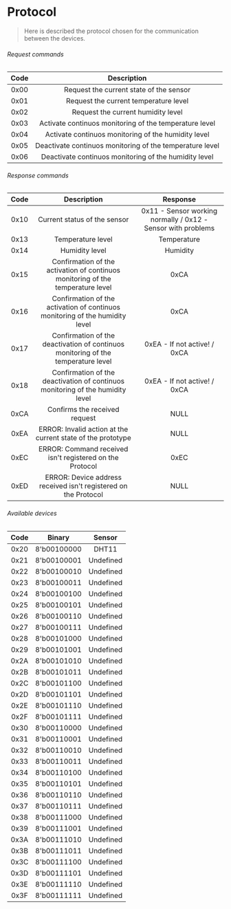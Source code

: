 # Protocol

> Here is described the protocol chosen for the communication between the devices.

<!-- TODO: Definir detalhes do protocolo de comuniação. -->

###### Request commands

| Code |                       Description                        |
| :--: | :------------------------------------------------------: |
| 0x00 |         Request the current state of the sensor          |
| 0x01 |          Request the current temperature level           |
| 0x02 |            Request the current humidity level            |
| 0x03 |  Activate continuos monitoring of the temperature level  |
| 0x04 |   Activate continuos monitoring of the humidity level    |
| 0x05 | Deactivate continuos monitoring of the temperature level |
| 0x06 |  Deactivate continuos monitoring of the humidity level   |

###### Response commands

| Code |                                    Description                                    |                           Response                           |
| :--: | :-------------------------------------------------------------------------------: | :----------------------------------------------------------: |
| 0x10 |                           Current status of the sensor                            | 0x11 - Sensor working normally / 0x12 - Sensor with problems |
| 0x13 |                                 Temperature level                                 |                         Temperature                          |
| 0x14 |                                  Humidity level                                   |                           Humidity                           |
| 0x15 |  Confirmation of the activation of continuos monitoring of the temperature level  |                             0xCA                             |
| 0x16 |   Confirmation of the activation of continuos monitoring of the humidity level    |                             0xCA                             |
| 0x17 | Confirmation of the deactivation of continuos monitoring of the temperature level |                 0xEA - If not active! / 0xCA                 |
| 0x18 |  Confirmation of the deactivation of continuos monitoring of the humidity level   |                 0xEA - If not active! / 0xCA                 |
| 0xCA |                           Confirms the received request                           |                             NULL                             |
| 0xEA |            ERROR: Invalid action at the current state of the prototype            |                             NULL                             |
| 0xEC |             ERROR: Command received isn't registered on the Protocol              |                             0xEC                             |
| 0xED |          ERROR: Device address received isn't registered on the Protocol          |                             NULL                             |

###### Available devices

| Code |   Binary    |  Sensor   |
| :--: | :---------: | :-------: |
| 0x20 | 8'b00100000 |   DHT11   |
| 0x21 | 8'b00100001 | Undefined |
| 0x22 | 8'b00100010 | Undefined |
| 0x23 | 8'b00100011 | Undefined |
| 0x24 | 8'b00100100 | Undefined |
| 0x25 | 8'b00100101 | Undefined |
| 0x26 | 8'b00100110 | Undefined |
| 0x27 | 8'b00100111 | Undefined |
| 0x28 | 8'b00101000 | Undefined |
| 0x29 | 8'b00101001 | Undefined |
| 0x2A | 8'b00101010 | Undefined |
| 0x2B | 8'b00101011 | Undefined |
| 0x2C | 8'b00101100 | Undefined |
| 0x2D | 8'b00101101 | Undefined |
| 0x2E | 8'b00101110 | Undefined |
| 0x2F | 8'b00101111 | Undefined |
| 0x30 | 8'b00110000 | Undefined |
| 0x31 | 8'b00110001 | Undefined |
| 0x32 | 8'b00110010 | Undefined |
| 0x33 | 8'b00110011 | Undefined |
| 0x34 | 8'b00110100 | Undefined |
| 0x35 | 8'b00110101 | Undefined |
| 0x36 | 8'b00110110 | Undefined |
| 0x37 | 8'b00110111 | Undefined |
| 0x38 | 8'b00111000 | Undefined |
| 0x39 | 8'b00111001 | Undefined |
| 0x3A | 8'b00111010 | Undefined |
| 0x3B | 8'b00111011 | Undefined |
| 0x3C | 8'b00111100 | Undefined |
| 0x3D | 8'b00111101 | Undefined |
| 0x3E | 8'b00111110 | Undefined |
| 0x3F | 8'b00111111 | Undefined |
